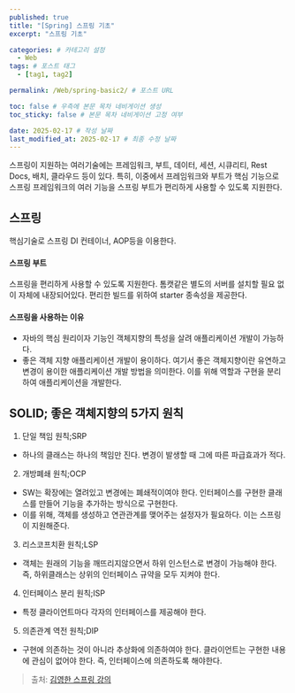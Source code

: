 ```yaml
---
published: true
title: "[Spring] 스프링 기초"
excerpt: "스프링 기초"

categories: # 카테고리 설정
  - Web
tags: # 포스트 태그
  - [tag1, tag2]

permalink: /Web/spring-basic2/ # 포스트 URL

toc: false # 우측에 본문 목차 네비게이션 생성
toc_sticky: false # 본문 목차 네비게이션 고정 여부

date: 2025-02-17 # 작성 날짜
last_modified_at: 2025-02-17 # 최종 수정 날짜
---
```


스프링이 지원하는 여러기술에는 프레임워크, 부트, 데이터, 세션, 시큐리티, Rest Docs, 배치, 클라우드 등이 있다. 특히, 이중에서 프레임워크와 부트가 핵심 기능으로 스프링 프레임워크의 여러 기능을 스프링 부트가 편리하게 사용할 수 있도록 지원한다.

## 스프링 
핵심기술로 스프링 DI 컨테이너, AOP등을 이용한다.

#### 스프링 부트
스프링을 편리하게 사용할 수 있도록 지원한다. 톰캣같은 별도의 서버를 설치할 필요 없이 자체에 내장되어있다.
편리한 빌드를 위하여 starter 종속성을 제공한다.

#### 스프링을 사용하는 이유
- 자바의 핵심 원리이자 기능인 객체지향의 특성을 살려 애플리케이션 개발이 가능하다.
- 좋은 객체 지향 애플리케이션 개발이 용이하다. 여기서 좋은 객체지향이란 유연하고 변경이 용이한 애플리케이션 개발 방법을 의미한다. 이를 위해 역할과 구현을 분리하여 애플리케이션을 개발한다.

## SOLID; 좋은 객체지향의 5가지 원칙
1. 단일 책임 원칙;SRP
- 하나의 클래스는 하나의 책임만 진다. 변경이 발생할 때 그에 따른 파급효과가 적다.
2. 개방폐쇄 원칙;OCP
- SW는 확장에는 열려있고 변경에는 폐쇄적이여야 한다. 인터페이스를 구현한 클래스를 만들어 기능을 추가하는 방식으로 구현한다.
- 이를 위해, 객체를 생성하고 연관관계를 맺어주는 설정자가 필요하다. 이는 스프링이 지원해준다.
3. 리스코프치환 원칙;LSP
- 객체는 원래의 기능을 깨뜨리지않으면서 하위 인스턴스로 변경이 가능해야 한다. 즉, 하위클래스는 상위의 인터페이스 규약을 모두 지켜야 한다.
4. 인터페이스 분리 원칙;ISP
- 특정 클라이언트마다 각자의 인터페이스를 제공해야 한다.
5. 의존관계 역전 원칙;DIP
- 구현에 의존하는 것이 아니라 추상화에 의존하여야 한다. 클라이언트는 구현한 내용에 관심이 없어야 한다. 즉, 인터페이스에 의존하도록 해야한다.


> 출처: [김영한 스프링 강의](https://www.inflearn.com/roadmaps/373)